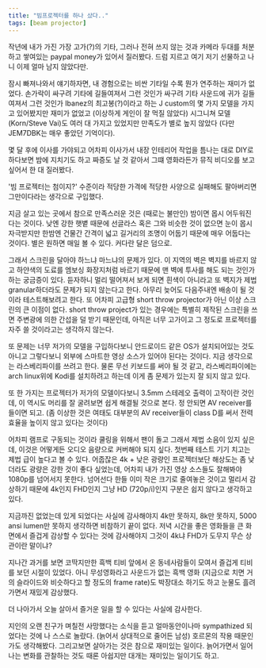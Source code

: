 ```yaml
---
title: "빔프로젝터를 하나 샀다.."
tags: [beam projector]
---
```


작년에 내가 가진 가장 고가(?)의 기타, 그러나 전혀 쓰지 않는 것과 카메라 두대를 처분하고 쌓여있는 paypal money가 있어서 질러봤다. 드럼 지르고 여기 저기 선물하고 나니 이제 얼마 남지 않았다만.

잠시 빠져나와서 얘기하자면, 내 경험으로는 비싼 기타일 수록 뭔가 연주하는 재미가 없었다. 손가락이 싸구려 기타에 길들여져서 그런 것인가 싸구려 기타 사운드에 귀가 길들여져서 그런 것인가 Ibanez의 최고봉(?)이라고 하는 J custom의 몇 가지 모델을 가지고 있어봤지만 재미가 없었고 (이상하게 게인이 잘 먹질 않았다) 시그니쳐 모델(Korn/Steve Vai)도 여러 대 가지고 있었지만 만족도가 별로 높지 않았다 (다만 JEM7DBK는 매우 좋았던 기억이다).

몇 달 후에 이사를 가야되고 어차피 이사가서 내장 인테리어 작업을 틈나는 대로 DIY로 하다보면 밤에 지치기도 하고 짜증도 날 것 같아서 그떄 영화라든가 뮤직 비디오를 보고 싶어서 한 대 질러봤다.

'빔 프로젝터는 첨이지?' 수준이라 적당한 가격에 적당한 사양으로 실패해도 팔아버리면 그만이다라는 생각으로 구입했다.

지금 살고 있는 곳에서 참으로 만족스러운 것은 (때로는 불만인) 밤이면 몹시 어두워진다는 것이다. 낮엔 강한 햇볕 때문에 선글라스 혹은 그와 비슷한 것이 없으면 눈이 몹시 자극받지만 한밤엔 건물간 간격이 넓고 길거리의 조명이 어둡기 때문에 매우 어둡다는 것이다. 별은 원하면 매일 볼 수 있다. 커다란 달은 덤으로. 

그래서 스크린을 달아야 하느냐 마느냐의 문제가 있다. 이 지역의 벽은 벽지를 바르지 않고 하얀색의 도료를 엠보싱 화장지처럼 바르기 때문에 맨 벽에 투사를 해도 되는 것인가 하는 궁금증이 있다. 듣자하니 멀리 떨어져서 보게 되면 흰색이 아니라고 또 벽지가 제법 granular하더라도 문제가 되지 않는다고 한다. 아무리 늦어도 다음주내엔 배송이 될 것이라 테스트해보려고 한다. 또 어차피 고급형 short throw projector가 아닌 이상 스크린의 큰 이점이 없다. short throw project가 있는 경우에는 특별히 제작된 스크린을 쓰면 주변광에 의한 간섭을 덜 받기 때문인데, 아직은 너무 고가이고 그 정도로 프로젝터를 자주 쓸 것이라고는 생각하지 않는다. 

또 문제는 너무 저가의 모델을 구입하다보니 안드로이드 같은 OS가 설치되어있는 것도 아니고 그렇다보니 외부에 스마트한 영상 소스가 있어야 된다는 것이다. 지금 생각으로는 라스베리파이를 쓰려고 한다. 물론 무선 키보드를 써야 될 것 같고, 라스베리파이에는 arch linux위에 Kodi를 설치하려고 하는데 이게 좀 문제가 있는지 잘 되지 않고 있다. 

또 한 가지는 프로젝터가 저가의 모델이다보니 3.5mm 스테레오 출력이 고작이란 것인데, 이 역시도 머리를 잘 굴려보면 쉽게 해결될 것으로 본다. 정 안되면 AV receiver를 들이면 되고. (좀 이상한 것은 여태도 대부분의 AV receiver들이 class D를 써서 전력 효율을 높이지 않고 있다는 것이다)

어차피 램프로 구동되는 것이라 쿨링을 위해서 팬이 돌고 그래서 제법 소음이 있지 싶은데, 이것은 어떻게든 오디오 음량으로 커버해야 되지 싶다. 첫번째 테스트 기기 치고는 제법 급이 높다고 볼 수 있다. 어줍잖은 4k + 낮은 광량인 프로젝터보단 해상도는 좀 낮더라도 광량은 강한 것이 좋다 싶었는데, 어차피 내가 가진 영상 소스들도 잘해봐야 1080p를 넘어서지 못한다. 넘어선다 한들 이미 작은 크기로 줄여놓은 것이고 멀리서 감상하기 때문에 4k인지 FHD인지 그냥 HD (720p/i)인지 구분은 쉽지 않다고 생각하고 있다.

지금까진 없었는데 있게 되었다는 사실에 감사해야지 4k만 못하지, 8k만 못하지, 5000 ansi lumen만 못하지 생각하면 비참하기 끝이 없다. 저녁 시간을 좋은 영화들을 큰 화면에서 즐겁게 감상할 수 있다는 것에 감사해야지 그것이 4k냐 FHD가 도무지 무슨 상관이란 말이냐? 

지나간 과거를 보면 코딱지만한 흑백 티비 앞에서 온 동네사람들이 모여서 즐겁게 티비를 보던 시절이 있었다. 아니 무성영화라고 사운드가 없는 흑백 영화 (지금으로 치면 거의 슬라이드와 비슷하다고 할 정도의 frame rate)도 박장대소 하기도 하고 눈물도 흘려가면서 재밌게 감상했다.

더 나아가서 오늘 살아서 즐거운 일을 할 수 있다는 사실에 감사한다.

지인의 오랜 친구가 며칠전 사망했다는 소식을 듣고 얼마동안이나마 sympathized 되었다는 것에 나 스스로 놀랐다. (늙어서 상대적으로 줄어든 남성) 호르몬의 작용 때문인가도 생각해봤다. 그리고보면 살아가는 것은 참으로 재미있는 일이다. 늙어가면서 일어나는 변화를 관찰하는 것도 때론 아쉽지만 대개는 재미있는 일이기도 하고. 